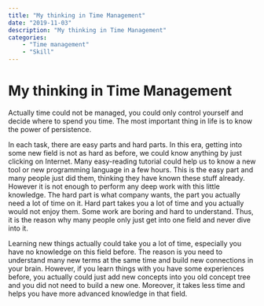```yaml
---
title: "My thinking in Time Management"
date: "2019-11-03"
description: "My thinking in Time Management"
categories:
    - "Time management"
    - "Skill"
---
```


# My thinking in Time Management

Actually time could not be managed, you could only control yourself and decide where to spend you time. The most important thing in life is to know the power of persistence. 

In each task, there are easy parts and hard parts. In this era, getting into some new field is not as hard as before, we could know anything by just clicking on Internet. Many easy-reading tutorial could help us to know a new tool or new programming language in a few hours. This is the easy part and many people just did them, thinking they have known these stuff already. However it is not enough to perform any deep work with this little knowledge. The hard part is what company wants, the part you actually need a lot of time on it. Hard part takes you a lot of time and you actually would not enjoy them. Some work are boring and hard to understand. Thus, it is the reason why many people only just get into one field and never dive into it. 

Learning new things actually could take you a lot of time, especially you have no knowledge on this field before. The reason is you need to understand many new terms at the same time and build new connections in your brain. However, if you learn things with you have some experiences before, you actually could just add new concepts into you old concept tree and you did not need to build a new one. Moreover, it takes less time and helps you have more advanced knowledge in that field.